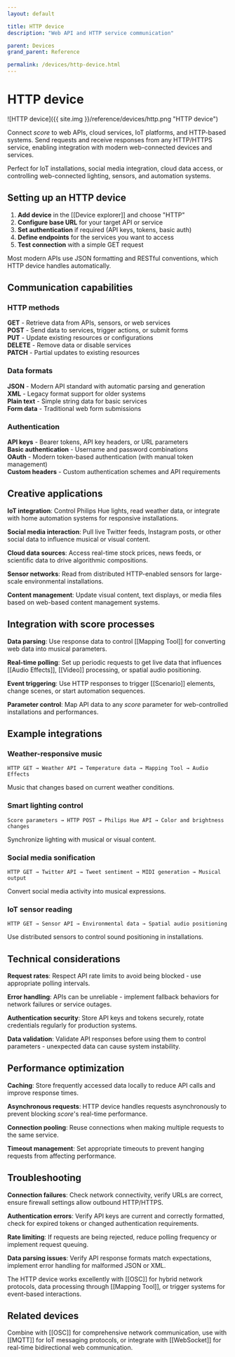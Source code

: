 ```yaml
---
layout: default

title: HTTP device
description: "Web API and HTTP service communication"

parent: Devices
grand_parent: Reference

permalink: /devices/http-device.html
---
```

# HTTP device

![HTTP device]({{ site.img }}/reference/devices/http.png "HTTP device")

Connect *score* to web APIs, cloud services, IoT platforms, and HTTP-based systems. Send requests and receive responses from any HTTP/HTTPS service, enabling integration with modern web-connected devices and services.

Perfect for IoT installations, social media integration, cloud data access, or controlling web-connected lighting, sensors, and automation systems.

## Setting up an HTTP device

1. **Add device** in the [[Device explorer]] and choose "HTTP"
2. **Configure base URL** for your target API or service
3. **Set authentication** if required (API keys, tokens, basic auth)
4. **Define endpoints** for the services you want to access
5. **Test connection** with a simple GET request

Most modern APIs use JSON formatting and RESTful conventions, which HTTP device handles automatically.

## Communication capabilities

### HTTP methods
**GET** - Retrieve data from APIs, sensors, or web services  
**POST** - Send data to services, trigger actions, or submit forms  
**PUT** - Update existing resources or configurations  
**DELETE** - Remove data or disable services  
**PATCH** - Partial updates to existing resources

### Data formats
**JSON** - Modern API standard with automatic parsing and generation  
**XML** - Legacy format support for older systems  
**Plain text** - Simple string data for basic services  
**Form data** - Traditional web form submissions

### Authentication
**API keys** - Bearer tokens, API key headers, or URL parameters  
**Basic authentication** - Username and password combinations  
**OAuth** - Modern token-based authentication (with manual token management)  
**Custom headers** - Custom authentication schemes and API requirements

## Creative applications

**IoT integration**: Control Philips Hue lights, read weather data, or integrate with home automation systems for responsive installations.

**Social media interaction**: Pull live Twitter feeds, Instagram posts, or other social data to influence musical or visual content.

**Cloud data sources**: Access real-time stock prices, news feeds, or scientific data to drive algorithmic compositions.

**Sensor networks**: Read from distributed HTTP-enabled sensors for large-scale environmental installations.

**Content management**: Update visual content, text displays, or media files based on web-based content management systems.

## Integration with score processes

**Data parsing**: Use response data to control [[Mapping Tool]] for converting web data into musical parameters.

**Real-time polling**: Set up periodic requests to get live data that influences [[Audio Effects]], [[Video]] processing, or spatial audio positioning.

**Event triggering**: Use HTTP responses to trigger [[Scenario]] elements, change scenes, or start automation sequences.

**Parameter control**: Map API data to any *score* parameter for web-controlled installations and performances.

## Example integrations

### Weather-responsive music
```
HTTP GET → Weather API → Temperature data → Mapping Tool → Audio Effects
```
Music that changes based on current weather conditions.

### Smart lighting control
```
Score parameters → HTTP POST → Philips Hue API → Color and brightness changes
```
Synchronize lighting with musical or visual content.

### Social media sonification
```
HTTP GET → Twitter API → Tweet sentiment → MIDI generation → Musical output
```
Convert social media activity into musical expressions.

### IoT sensor reading
```
HTTP GET → Sensor API → Environmental data → Spatial audio positioning
```
Use distributed sensors to control sound positioning in installations.

## Technical considerations

**Request rates**: Respect API rate limits to avoid being blocked - use appropriate polling intervals.

**Error handling**: APIs can be unreliable - implement fallback behaviors for network failures or service outages.

**Authentication security**: Store API keys and tokens securely, rotate credentials regularly for production systems.

**Data validation**: Validate API responses before using them to control parameters - unexpected data can cause system instability.

## Performance optimization

**Caching**: Store frequently accessed data locally to reduce API calls and improve response times.

**Asynchronous requests**: HTTP device handles requests asynchronously to prevent blocking *score*'s real-time performance.

**Connection pooling**: Reuse connections when making multiple requests to the same service.

**Timeout management**: Set appropriate timeouts to prevent hanging requests from affecting performance.

## Troubleshooting

**Connection failures**: Check network connectivity, verify URLs are correct, ensure firewall settings allow outbound HTTP/HTTPS.

**Authentication errors**: Verify API keys are current and correctly formatted, check for expired tokens or changed authentication requirements.

**Rate limiting**: If requests are being rejected, reduce polling frequency or implement request queuing.

**Data parsing issues**: Verify API response formats match expectations, implement error handling for malformed JSON or XML.

The HTTP device works excellently with [[OSC]] for hybrid network protocols, data processing through [[Mapping Tool]], or trigger systems for event-based interactions.

## Related devices

Combine with [[OSC]] for comprehensive network communication, use with [[MQTT]] for IoT messaging protocols, or integrate with [[WebSocket]] for real-time bidirectional web communication.